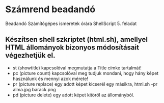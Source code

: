 # Számrend beadandó
Beadandó Számítógépes ismeretek órára ShellScript 5. feladat

## Készítsen shell szkriptet (html.sh), amellyel HTML állományok bizonyos módosításait végezhetjük el.
- st (showtitle) kapcsolóval megmutatja a Title címke tartalmát!
- pc (picture count) kapcsolóval meg tudjuk mondani, hogy hány képet használunk és mennyi azok mérete!
- pr (picture replace) egy adott képet kicserél egy másikra, html.sh -pr alma.jpg barack.png
- pd (picture delete) egy adott képet kitöröl az állományból.

